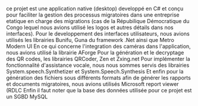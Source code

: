 ce projet est une application native (desktop) developpé en C# et conçu pour faciliter la gestion des processus migratoires dans une entreprise etatique en charge des migrations (cas de la Répubilique Démocratique du Congo lequel nous avions utilisé les logos et autres détails dans nos interfaces).
Pour le developpement des interfaces utilisateurs, nous avions utilisés les librairies Bunifu, Guna du framework .Net ainsi que Metro Modern UI
En ce qui concerne l'integration des caméras dans l'application, nous avions utilisé la librairie AForge
Pour la génération et le decryptage des QR codes, les librairies QRCoder, Zen et Zxing.net
Pour implémenter la fonctionnalité d'assistance vocale, nous nous sommes servis des librairies System.speech.Synthetizer et System.Speech.Synthesis
Et enfin pour la génération des fichiers sous différents formats afin de générer les rapports et documents migratoires, nous avions utilisés Microsoft report viewer (RDLC
Enfin il faut noter que la base des données utilisée pour ce projet est un SGBD MySQL

